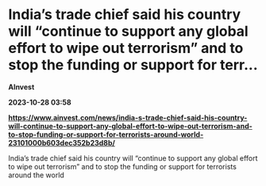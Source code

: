 # India’s trade chief said his country will “continue to support any global effort to wipe out terrorism” and to stop the funding or support for terr...
**AInvest**

**2023-10-28 03:58**

**https://www.ainvest.com/news/india-s-trade-chief-said-his-country-will-continue-to-support-any-global-effort-to-wipe-out-terrorism-and-to-stop-funding-or-support-for-terrorists-around-world-23101000b603dec352b23d8b/**

India’s trade chief said his country will “continue to support any global effort to wipe out terrorism” and to stop the funding or support for terrorists around the world
